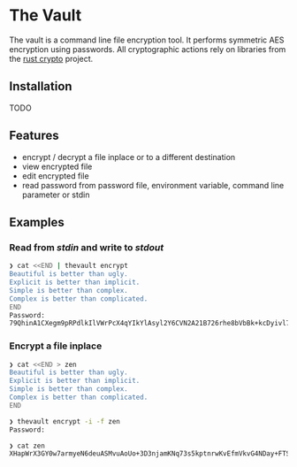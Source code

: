 # The Vault

The vault is a command line file encryption tool. It performs symmetric AES
encryption using passwords. All cryptographic actions rely on libraries from the
[rust crypto](https://docs.rs/rust-crypto/0.2.36/crypto/) project.

## Installation

TODO

## Features

- encrypt / decrypt a file inplace or to a different destination
- view encrypted file
- edit encrypted file
- read password from password file, environment variable, command line parameter
  or stdin

## Examples

### Read from _stdin_ and write to _stdout_

```sh
❯ cat <<END | thevault encrypt
Beautiful is better than ugly.
Explicit is better than implicit.
Simple is better than complex.
Complex is better than complicated.
END
Password:
79QhinA1CXegm9pRPdlkIlVWrPcX4qYIkYlAsyl2Y6CVN2A21B726rhe8bVbBk+kcDyivl7DTnq+5oUaR3TkNM8N4j2+4OCKeuihnQ7Vtv4I3WJ4IQueUJvmsoBbxuCFHVoMqGkbIdehS3CVdvovACqCGlAvH39yxh61Ds1Dp1ND8Uzkhe9JlM5wicQyy2PgSRqSvie1W7Wq732oJ1Jp9Xo7wWOAMQInLGa8+9bzIADdzJWuyTynJYo4Jn38NhlflG7B2iZ/2d6Zz2SDwJkzIQ==%                                                           
```

### Encrypt a file inplace

```sh
❯ cat <<END > zen
Beautiful is better than ugly.
Explicit is better than implicit.
Simple is better than complex.
Complex is better than complicated.
END

❯ thevault encrypt -i -f zen
Password:

❯ cat zen
XHapWrX3GY0w7armyeN6deuASMvuAoUo+3D3njamKNq73s5kptnrwKvEfmVkvG4NDay+FTSAwDmYDFMKHpQBmnq0DPK84/pplnADK2Untfzizh9ykZxd/ZLk/yLve6x2zuExSR04Ww+itbYuk1kPGgyrCpsBFkxtI8TnRZxSzmzDzjHGus/H2Qa36F/gBRZS5inxqReCYkgLRKjree9+rP+Ms8XyLc0aJWI/FmD8cKQ71k+QeJ/4ch7pIFbQ4A+fCHqSJZju45IoJIoMHm6TEQ==%                                                           
```
